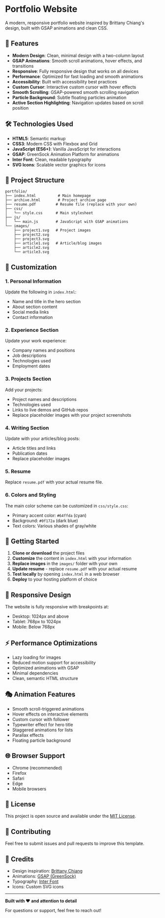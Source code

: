 # Portfolio Website

A modern, responsive portfolio website inspired by Brittany Chiang's design, built with GSAP animations and clean CSS.

## 🚀 Features

- **Modern Design**: Clean, minimal design with a two-column layout
- **GSAP Animations**: Smooth scroll animations, hover effects, and transitions
- **Responsive**: Fully responsive design that works on all devices
- **Performance**: Optimized for fast loading and smooth animations
- **Accessibility**: Built with accessibility best practices
- **Custom Cursor**: Interactive custom cursor with hover effects
- **Smooth Scrolling**: GSAP-powered smooth scrolling navigation
- **Particle Background**: Subtle floating particles animation
- **Active Section Highlighting**: Navigation updates based on scroll position

## 🛠️ Technologies Used

- **HTML5**: Semantic markup
- **CSS3**: Modern CSS with Flexbox and Grid
- **JavaScript (ES6+)**: Vanilla JavaScript for interactions
- **GSAP**: GreenSock Animation Platform for animations
- **Inter Font**: Clean, readable typography
- **SVG Icons**: Scalable vector graphics for icons

## 📁 Project Structure

```
portfolio/
├── index.html          # Main homepage
├── archive.html        # Project archive page
├── resume.pdf         # Resume file (replace with your own)
├── css/
│   └── style.css      # Main stylesheet
├── js/
│   └── main.js        # JavaScript with GSAP animations
└── images/
    ├── project1.svg   # Project images
    ├── project2.svg
    ├── project3.svg
    ├── article1.svg   # Article/blog images
    ├── article2.svg
    └── article3.svg
```

## 🎨 Customization

### 1. Personal Information
Update the following in `index.html`:
- Name and title in the hero section
- About section content
- Social media links
- Contact information

### 2. Experience Section
Update your work experience:
- Company names and positions
- Job descriptions
- Technologies used
- Employment dates

### 3. Projects Section
Add your projects:
- Project names and descriptions
- Technologies used
- Links to live demos and GitHub repos
- Replace placeholder images with your project screenshots

### 4. Writing Section
Update with your articles/blog posts:
- Article titles and links
- Publication dates
- Replace placeholder images

### 5. Resume
Replace `resume.pdf` with your actual resume file.

### 6. Colors and Styling
The main color scheme can be customized in `css/style.css`:
- Primary accent color: `#64ffda` (cyan)
- Background: `#0f172a` (dark blue)
- Text colors: Various shades of gray/white

## 🚀 Getting Started

1. **Clone or download** the project files
2. **Customize** the content in `index.html` with your information
3. **Replace images** in the `images/` folder with your own
4. **Update resume** - replace `resume.pdf` with your actual resume
5. **Test locally** by opening `index.html` in a web browser
6. **Deploy** to your hosting platform of choice

## 📱 Responsive Design

The website is fully responsive with breakpoints at:
- Desktop: 1024px and above
- Tablet: 768px to 1024px
- Mobile: Below 768px

## ⚡ Performance Optimizations

- Lazy loading for images
- Reduced motion support for accessibility
- Optimized animations with GSAP
- Minimal dependencies
- Clean, semantic HTML structure

## 🎭 Animation Features

- Smooth scroll-triggered animations
- Hover effects on interactive elements
- Custom cursor with follower
- Typewriter effect for hero title
- Staggered animations for lists
- Parallax effects
- Floating particle background

## 🌐 Browser Support

- Chrome (recommended)
- Firefox
- Safari
- Edge
- Mobile browsers

## 📄 License

This project is open source and available under the [MIT License](LICENSE).

## 🤝 Contributing

Feel free to submit issues and pull requests to improve this template.

## 🙏 Credits

- Design inspiration: [Brittany Chiang](https://brittanychiang.com/)
- Animations: [GSAP (GreenSock)](https://greensock.com/gsap/)
- Typography: [Inter Font](https://rsms.me/inter/)
- Icons: Custom SVG icons

---

**Built with ❤️ and attention to detail**

For questions or support, feel free to reach out!
